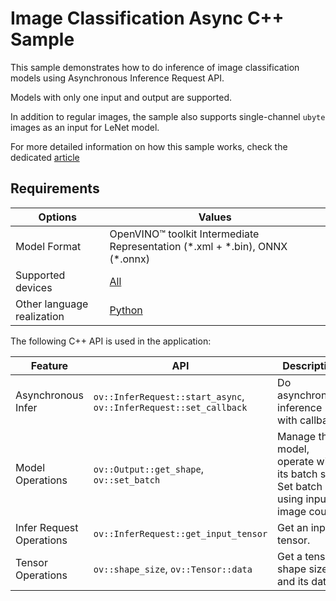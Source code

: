 # Image Classification Async C++ Sample

This sample demonstrates how to do inference of image classification models using Asynchronous Inference Request API.

Models with only one input and output are supported.

In addition to regular images, the sample also supports single-channel `ubyte` images as an input for LeNet model.

For more detailed information on how this sample works, check the dedicated [article](https://docs.openvino.ai/2024/learn-openvino/openvino-samples/image-classification-async.html)

## Requirements

| Options                    | Values                                                                                                  |
| -------------------------- | ------------------------------------------------------------------------------------------------------- |
| Model Format               | OpenVINO™ toolkit Intermediate Representation (\*.xml + \*.bin), ONNX (\*.onnx)                        |
| Supported devices          | [All](https://docs.openvino.ai/2024/about-openvino/compatibility-and-support/supported-devices.html)    |
| Other language realization | [Python](https://docs.openvino.ai/2024/learn-openvino/openvino-samples/image-classification-async.html) |

The following C++ API is used in the application:

| Feature                  | API                                                               | Description                                                                            |
| ------------------------ | ----------------------------------------------------------------- | -------------------------------------------------------------------------------------- |
| Asynchronous Infer       | `ov::InferRequest::start_async`, `ov::InferRequest::set_callback` | Do asynchronous inference with callback.                                               |
| Model Operations         | `ov::Output::get_shape`, `ov::set_batch`                          | Manage the model, operate with its batch size. Set batch size using input image count. |
| Infer Request Operations | `ov::InferRequest::get_input_tensor`                              | Get an input tensor.                                                                   |
| Tensor Operations        | `ov::shape_size`, `ov::Tensor::data`                              | Get a tensor shape size and its data.                                                  |
